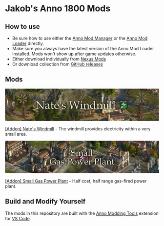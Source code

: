 # Jakob's Anno 1800 Mods

## How to use

- Be sure how to use either the [Anno Mod Manager](https://www.nexusmods.com/anno1800/mods/35) or the [Anno Mod Loader](https://github.com/xforce/anno1800-mod-loader) directly.
- Make sure you always have the latest version of the Anno Mod Loader installed. Mods won't show up after game updates otherwise.
- Either download individually from [Nexus Mods](https://www.nexusmods.com/anno1800/users/124999118?tab=user+files)
- Or download collection from [GitHub releases](https://github.com/jakobharder/anno-1800-jakobs-mods/releases)

## Mods

![](./%5BAddon%5D%20Nate's%20Windmill/banner.png)

[\[Addon\] Nate's Windmill](./%5BAddon%5D%20Nate's%20Windmill/) - The windmill provides electricity within a very small area.

![](./%5BAddon%5D%20Small%20Gas%20Power%20Plant/banner.png)

[\[Addon\] Small Gas Power Plant](./%5BAddon%5D%20Small%20Gas%20Power%20Plant/) - Half cost, half range gas-fired power plant.

## Build and Modify Yourself

The mods in this repository are built with the [Anno Modding Tools](https://github.com/jakobharder/vscode-anno-modding-tools) extension for [VS Code](https://code.visualstudio.com/).

